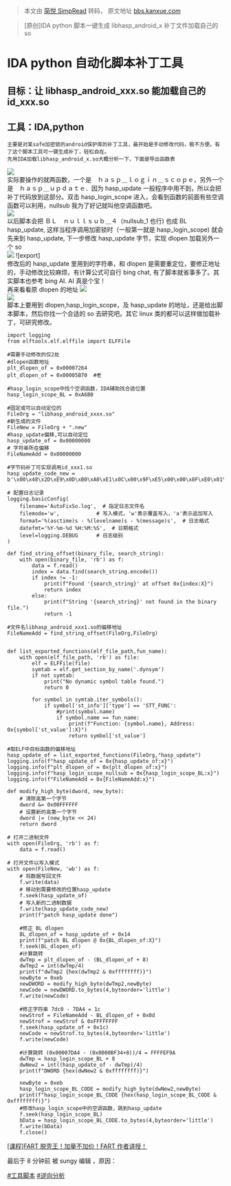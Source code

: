 > 本文由 [简悦 SimpRead](http://ksria.com/simpread/) 转码， 原文地址 [bbs.kanxue.com](https://bbs.kanxue.com/thread-283641.htm)

> [原创]IDA python 脚本一键生成 libhasp_android_x 补丁文件加载自己的 so

IDA python 自动化脚本补丁工具
====================

目标：让 libhasp_android_xxx.so 能加载自己的 id_xxx.so
--------------------------------------------

工具：IDA,python
-------------

```
主要是对某safe加密锁的android保护库的补丁工具，最开始是手动修改代码，极不方便。有了这个脚本工具可一键生成补丁，轻松自在。
先用IDA加载libhasp_android_x.so大概分析一下，下面是导出函数表
```

![](https://bbs.kanxue.com/upload/attach/202409/4656_8ZY2RWAGCUMEFUF.webp)  
实际要操作的就两函数，一个是　ｈａｓｐ＿ｌｏｇｉｎ＿ｓｃｏｐｅ，另外一个是　ｈａｓｐ＿ｕｐｄａｔｅ．因为 hasp_update 一般程序中用不到，所以会把补丁代码放到这部分。双击 hasp_login_scope 进入，会看到函数的前面有些空调函数可以利用，nullsub 我为了好记就叫他空调函数吧。  
![](https://bbs.kanxue.com/upload/attach/202409/4656_JAUXSKUCHMFTN9A.webp)  
以后脚本会把 ＢＬ　ｎｕｌｌｓｕｂ＿４（nullsub_1 也行) 也成 BL hasp_update, 这样当程序调用加密锁时（一般第一就是 hasp_login_scope) 就会先来到 hasp_update, 下一步修改 hasp_update 字节，实现 dlopen 加载另外一个 so  
![](https://bbs.kanxue.com/upload/attach/202409/4656_D6P3UF3QJ766WM6.webp) ![export]  
修改后的 hasp_update 里用到的字符串，和 dlopen 是需要重定位，要修正地址的，手动修改比较麻烦，有计算公式可自行 bing chat, 有了脚本就省事多了。其实脚本也参考 bing AI. AI 真是个宝！  
再来看看原 dlopen 的地址 ![](https://bbs.kanxue.com/upload/attach/202409/4656_EVS23Z5MUZF38QX.webp)  
![](https://bbs.kanxue.com/upload/attach/202409/4656_3WBUYN35Q56PC7M.webp)  
脚本上要用到 dlopen,hasp_login_scope，及 hasp_update 的地址，还是给出脚本脚本，然后你找一个合适的 so 去研究吧。其它 linux 类的都可以这样做加载补丁，可研究修改。

```
import logging
from elftools.elf.elffile import ELFFile
 
#需要手动修改的仅2处
#dlopen函数地址
plt_dlopen_of = 0x00007264
plt_dlopen_of = 0x00005B70  #老
 
#hasp_login_scope中找个空调函数，IDA辅助找合适位置
hasp_login_scope_BL = 0xA6B0
 
#固定或可以自动定位的
FileOrg = "libhasp_android_xxxx.so"
#新生成的文件
FileNew = FileOrg + ".new"
#hasp_update偏移,可以自动定位
hasp_update_of = 0x00000000
# 字符串所在偏移
FileNameAdd = 0x00000000
 
#字节码补丁可实现调用id_xxx1.so
hasp_update_code_new = b'\x00\x48\x2D\xE9\x0D\xB0\xA0\xE1\x0C\x00\x9F\xE5\x00\x00\x8F\xE0\x01\x10\x00\xE3\x1C\x00\x00\xEB\x00\x88\xBD\xE8\xEA\xFC\xFF\xFF'
 
# 配置日志记录
logging.basicConfig(
    filename='AutoFixSo.log',  # 指定日志文件名
    filemode='w',            # 写入模式，'w'表示覆盖写入，'a'表示追加写入
    format='%(asctime)s - %(levelname)s - %(message)s',  # 日志格式
    datefmt='%Y-%m-%d %H:%M:%S',  # 日期格式
    level=logging.DEBUG      # 日志级别
)
 
def find_string_offset(binary_file, search_string):
    with open(binary_file, 'rb') as f:
        data = f.read()
        index = data.find(search_string.encode())
        if index != -1:
            print(f"Found '{search_string}' at offset 0x{index:X}")
            return index
        else:
            print(f"String '{search_string}' not found in the binary file.")
            return -1
 
#文件名libhasp_android_xxx1.so的偏移地址
FileNameAdd = find_string_offset(FileOrg,FileOrg)
  
 
def list_exported_functions(elf_file_path,fun_name):
    with open(elf_file_path, 'rb') as file:
        elf = ELFFile(file)
        symtab = elf.get_section_by_name('.dynsym')
        if not symtab:
            print("No dynamic symbol table found.")
            return 0
 
        for symbol in symtab.iter_symbols():
            if symbol['st_info']['type'] == 'STT_FUNC':
                #print(symbol.name)
                if symbol.name == fun_name:
                    print(f"Function: {symbol.name}, Address: 0x{symbol['st_value']:X}")
                    return symbol['st_value']
                 
#取ELF中目标函数的偏移地址
hasp_update_of = list_exported_functions(FileOrg,"hasp_update")
logging.info(f"hasp_update_of = 0x{hasp_update_of:x}")
logging.info(f"plt_dlopen_of = 0x{plt_dlopen_of:x}")
logging.info(f"hasp_login_scope_nullsub = 0x{hasp_login_scope_BL:x}")
logging.info(f"FileNameAdd = 0x{FileNameAdd:x}")
     
def modify_high_byte(dword, new_byte):
    # 清除高第一个字节
    dword &= 0x00FFFFFF
    # 设置新的高第一个字节
    dword |= (new_byte << 24)
    return dword  
 
# 打开二进制文件
with open(FileOrg, 'rb') as f:
    data = f.read()
 
# 打开文件以写入模式
with open(FileNew, 'wb') as f:
    # 将数据写回文件
    f.write(data)
    # 移动到需要修改的位置hasp_update
    f.seek(hasp_update_of)
    # 写入新的二进制数据
    f.write(hasp_update_code_new)
    print(f"patch hasp_update done")
     
    #修正 BL dlopen
    BL_dlopen_of = hasp_update_of + 0x14
    print(f"patch BL dlopen @ 0x{BL_dlopen_of:X}")
    f.seek(BL_dlopen_of)
    #计算跳转
    dwTmp = plt_dlopen_of - (BL_dlopen_of + 8)
    dwTmp2 = int(dwTmp/4)
    print(f"dwTmp2 {hex(dwTmp2 & 0xffffffff)}")
    newByte = 0xeb
    newDWORD = modify_high_byte(dwTmp2,newByte)
    newCode = newDWORD.to_bytes(4,byteorder='little')
    f.write(newCode)
 
    #修正字符串 7dc0 - 7DA4 = 1c
    newStrof = FileNameAdd - BL_dlopen_of + 0x0d
    newStrof = newStrof & 0xFFFFFFFF
    f.seek(hasp_update_of + 0x1c)
    newCode = newStrof.to_bytes(4,byteorder='little')
    f.write(newCode)
 
    #计算跳转 (0x00007DA4 - (0x0000BF34+8))/4 = FFFFEF9A
    dwTmp = hasp_login_scope_BL + 8
    dwNew2 = int((hasp_update_of - dwTmp)/4)
    print(f"DWORD {hex(dwNew2 & 0xffffffff)}")
     
    newByte = 0xeb
    hasp_login_scope_BL_CODE = modify_high_byte(dwNew2,newByte)
    print(f"hasp_login_scope_BL_CODE {hex(hasp_login_scope_BL_CODE & 0xffffffff)}")
    #修改hasp_login_scope中的空调函数，跳到hasp_update     
    f.seek(hasp_login_scope_BL)
    bData = hasp_login_scope_BL_CODE.to_bytes(4,byteorder='little')
    f.write(bData)
    f.close()
```

[[课程]FART 脱壳王！加量不加价！FART 作者讲授！](https://bbs.kanxue.com/thread-281194.htm)

最后于 8 分钟前 被 sungy 编辑 ，原因：

[#工具脚本](forum-161-1-128.htm) [#逆向分析](forum-161-1-118.htm)
